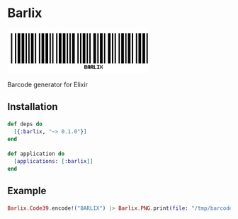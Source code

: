 # Barlix

![BARLIX](/media/logo.png?raw=true "BARLIX")

Barcode generator for Elixir

## Installation

```elixir
def deps do
  [{:barlix, "~> 0.1.0"}]
end

def application do
  [applications: [:barlix]]
end
```

## Example

```elixir
Barlix.Code39.encode!("BARLIX") |> Barlix.PNG.print(file: "/tmp/barcode.png")
```
